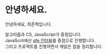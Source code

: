 # 안녕하세요.

안녕하세요, 최준혁입니다.

알고리즘과 CS, JavaScript가 중점입니다. <br />
JavaScrit에선 [gfe 인터뷰](https://www.greatfrontend.com/)를 중점으로 진행합니다. <br />
그리고 프로젝트를 진행하면서 깨달은 점을 정리합니다.
